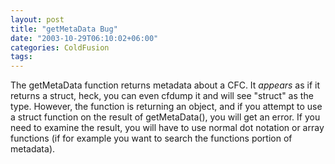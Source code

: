 ```yaml
---
layout: post
title: "getMetaData Bug"
date: "2003-10-29T06:10:02+06:00"
categories: ColdFusion 
tags: 
---
```


The getMetaData function returns metadata about a CFC. It <i>appears</i> as if it returns a struct, heck, you can even cfdump it and will see "struct" as the type. However, the function is returning an object, and if you attempt to use a struct function on the result of getMetaData(), you will get an error. If you need to examine the result, you will have to use normal dot notation or array functions (if for example you want to search the functions portion of metadata).